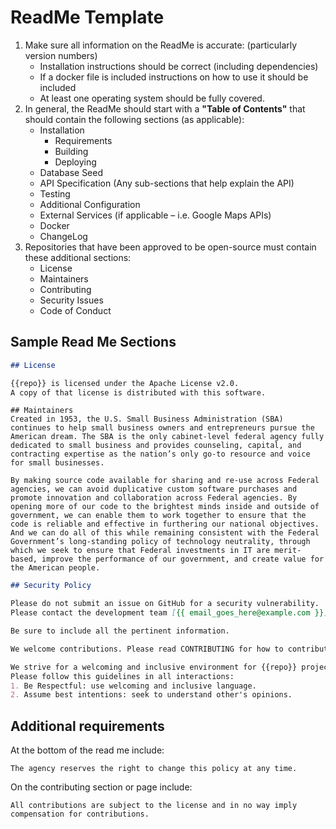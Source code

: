 # ReadMe Template

1. Make sure all information on the ReadMe is accurate: (particularly version numbers)
    - Installation instructions should be correct (including dependencies)
    - If a docker file is included instructions on how to use it should be included
    - At least one operating system should be fully covered.
2. In general, the ReadMe should start with a **"Table of Contents"** that should contain the following sections (as applicable):
    - Installation
        - Requirements
        - Building
        - Deploying
    - Database Seed
    - API Specification (Any sub-sections that help explain the API)
    - Testing
    - Additional Configuration
    - External Services (if applicable – i.e. Google Maps APIs)
    - Docker 
    - ChangeLog
3. Repositories that have been approved to be open-source must contain these additional sections:
    - License
    - Maintainers
    - Contributing
    - Security Issues
    - Code of Conduct
    
## Sample Read Me Sections

```markdown
## License

{{repo}} is licensed under the Apache License v2.0.
A copy of that license is distributed with this software.
```

```
## Maintainers
Created in 1953, the U.S. Small Business Administration (SBA) continues to help small business owners and entrepreneurs pursue the American dream. The SBA is the only cabinet-level federal agency fully dedicated to small business and provides counseling, capital, and contracting expertise as the nation’s only go-to resource and voice for small businesses.

By making source code available for sharing and re-use across Federal agencies, we can avoid duplicative custom software purchases and promote innovation and collaboration across Federal agencies. By opening more of our code to the brightest minds inside and outside of government, we can enable them to work together to ensure that the code is reliable and effective in furthering our national objectives. And we can do all of this while remaining consistent with the Federal Government’s long-standing policy of technology neutrality, through which we seek to ensure that Federal investments in IT are merit-based, improve the performance of our government, and create value for the American people.
```

```markdown
## Security Policy 

Please do not submit an issue on GitHub for a security vulnerability. 
Please contact the development team [{{ email_goes_here@example.com }}](mailto:{{ email_goes_here@example.com }}).

Be sure to include all the pertinent information.

```

```markdown
We welcome contributions. Please read CONTRIBUTING for how to contribute. {{ If you include a contributing document. }}

We strive for a welcoming and inclusive environment for {{repo}} project.
Please follow this guidelines in all interactions:
1. Be Respectful: use welcoming and inclusive language.
2. Assume best intentions: seek to understand other's opinions.
```

## Additional requirements

At the bottom of the read me include: 

```
The agency reserves the right to change this policy at any time.
```

On the contributing section or page include:

```
All contributions are subject to the license and in no way imply compensation for contributions.
```
